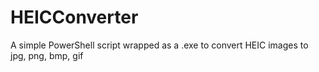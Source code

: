 # HEICConverter
A simple PowerShell script wrapped as a .exe to convert HEIC images to jpg, png, bmp, gif
